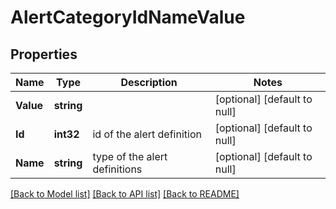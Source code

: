 # AlertCategoryIdNameValue

## Properties
Name | Type | Description | Notes
------------ | ------------- | ------------- | -------------
**Value** | **string** |  | [optional] [default to null]
**Id** | **int32** | id of the alert definition | [optional] [default to null]
**Name** | **string** | type of the alert definitions | [optional] [default to null]

[[Back to Model list]](../README.md#documentation-for-models) [[Back to API list]](../README.md#documentation-for-api-endpoints) [[Back to README]](../README.md)

